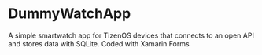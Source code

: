 # DummyWatchApp
A simple smartwatch app for TizenOS devices that connects to an open API and stores data with SQLite. Coded with Xamarin.Forms
